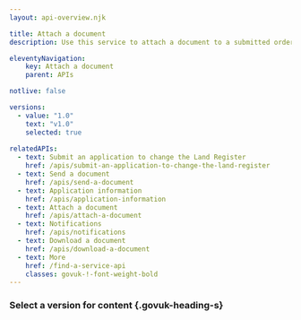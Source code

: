 ```yaml
---
layout: api-overview.njk

title: Attach a document
description: Use this service to attach a document to a submitted order.

eleventyNavigation:
    key: Attach a document
    parent: APIs

notlive: false

versions:
  - value: "1.0"
    text: "v1.0"
    selected: true
    
relatedAPIs:
  - text: Submit an application to change the Land Register
    href: /apis/submit-an-application-to-change-the-land-register 
  - text: Send a document
    href: /apis/send-a-document
  - text: Application information
    href: /apis/application-information
  - text: Attach a document
    href: /apis/attach-a-document
  - text: Notifications
    href: /apis/notifications
  - text: Download a document
    href: /apis/download-a-document
  - text: More
    href: /find-a-service-api
    classes: govuk-!-font-weight-bold
---
```


### Select a version for content {.govuk-heading-s}
